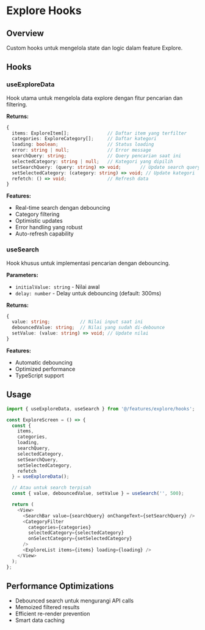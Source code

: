 # Explore Hooks

## Overview

Custom hooks untuk mengelola state dan logic dalam feature Explore.

## Hooks

### useExploreData

Hook utama untuk mengelola data explore dengan fitur pencarian dan filtering.

**Returns:**

```typescript
{
  items: ExploreItem[];              // Daftar item yang terfilter
  categories: ExploreCategory[];     // Daftar kategori
  loading: boolean;                  // Status loading
  error: string | null;              // Error message
  searchQuery: string;               // Query pencarian saat ini
  selectedCategory: string | null;   // Kategori yang dipilih
  setSearchQuery: (query: string) => void;       // Update search query
  setSelectedCategory: (category: string) => void; // Update kategori
  refetch: () => void;               // Refresh data
}
```

**Features:**

- Real-time search dengan debouncing
- Category filtering
- Optimistic updates
- Error handling yang robust
- Auto-refresh capability

### useSearch

Hook khusus untuk implementasi pencarian dengan debouncing.

**Parameters:**

- `initialValue: string` - Nilai awal
- `delay: number` - Delay untuk debouncing (default: 300ms)

**Returns:**

```typescript
{
  value: string;           // Nilai input saat ini
  debouncedValue: string;  // Nilai yang sudah di-debounce
  setValue: (value: string) => void; // Update nilai
}
```

**Features:**

- Automatic debouncing
- Optimized performance
- TypeScript support

## Usage

```typescript
import { useExploreData, useSearch } from '@/features/explore/hooks';

const ExploreScreen = () => {
  const {
    items,
    categories,
    loading,
    searchQuery,
    selectedCategory,
    setSearchQuery,
    setSelectedCategory,
    refetch
  } = useExploreData();

  // Atau untuk search terpisah
  const { value, debouncedValue, setValue } = useSearch('', 500);

  return (
    <View>
      <SearchBar value={searchQuery} onChangeText={setSearchQuery} />
      <CategoryFilter
        categories={categories}
        selectedCategory={selectedCategory}
        onSelectCategory={setSelectedCategory}
      />
      <ExploreList items={items} loading={loading} />
    </View>
  );
};
```

## Performance Optimizations

- Debounced search untuk mengurangi API calls
- Memoized filtered results
- Efficient re-render prevention
- Smart data caching

